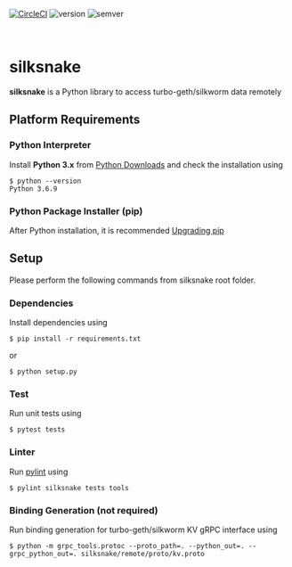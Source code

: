 [![CircleCI](https://circleci.com/gh/torquem-ch/silksnake.svg?style=shield)](https://circleci.com/gh/torquem-ch/silksnake)
![version](https://img.shields.io/badge/version-0.0.1-blue)
![semver](https://img.shields.io/badge/semver-2.0.0-blue)

<br>

# silksnake
__silksnake__ is a Python library to access turbo-geth/silkworm data remotely

## Platform Requirements

### Python Interpreter
Install __Python 3.x__ from [Python Downloads](https://www.python.org/downloads/) and check the installation using

```shell-session
$ python --version
Python 3.6.9
```

### Python Package Installer (pip)
After Python installation, it is recommended [Upgrading pip](https://pip.pypa.io/en/stable/installing/#upgrading-pip)


## Setup

Please perform the following commands from silksnake root folder.

### Dependencies
Install dependencies using

```shell-session
$ pip install -r requirements.txt
```

or

```shell-session
$ python setup.py
```

### Test
Run unit tests using
  
```shell-session
$ pytest tests
```

### Linter
Run [pylint](https://www.pylint.org/) using

```shell-session
$ pylint silksnake tests tools
```

### Binding Generation (not required)
Run binding generation for turbo-geth/silkworm KV gRPC interface using

```shell-session
$ python -m grpc_tools.protoc --proto_path=. --python_out=. --grpc_python_out=. silksnake/remote/proto/kv.proto
```
